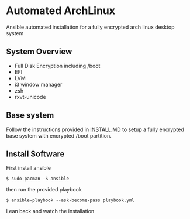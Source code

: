 # Automated ArchLinux

Ansible automated installation for a fully encrypted arch linux desktop system

## System Overview
* Full Disk Encryption including /boot
* EFI
* LVM
* i3 window manager
* zsh
* rxvt-unicode

## Base system

Follow the instructions provided in [INSTALL.MD](https://github.com/id101010/ansible-archlinux/blob/master/INSTALL.md) to setup a fully encrypted base system with encrypted /boot partition.

## Install Software
First install ansible
```
$ sudo pacman -S ansible
```
then run the provided playbook

```
$ ansible-playbook --ask-become-pass playbook.yml
```
Lean back and watch the installation
